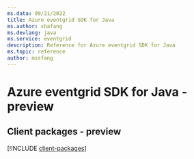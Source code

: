 ```yaml
---
ms.data: 09/21/2022
title: Azure eventgrid SDK for Java
ms.author: shafang
ms.devlang: java
ms.service: eventgrid
description: Reference for Azure eventgrid SDK for Java
ms.topic: reference
author: mssfang
---
```

# Azure eventgrid SDK for Java - preview

## Client packages - preview
[!INCLUDE [client-packages](eventgrid-client-index.md)]